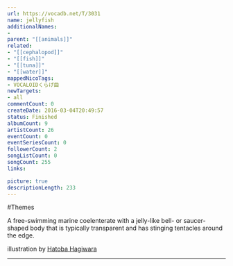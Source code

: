```yaml
---
url: https://vocadb.net/T/3031
name: jellyfish
additionalNames: 
- 
parent: "[[animals]]"
related:
- "[[cephalopod]]"
- "[[fish]]"
- "[[tuna]]"
- "[[water]]"
mappedNicoTags:
- VOCALOIDくらげ曲
newTargets:
- all
commentCount: 0
createDate: 2016-03-04T20:49:57
status: Finished
albumCount: 9
artistCount: 26
eventCount: 0
eventSeriesCount: 0
followerCount: 2
songListCount: 0
songCount: 255
links: 

picture: true
descriptionLength: 233
---
```


#Themes

A free-swimming marine coelenterate with a jelly-like bell- or saucer-shaped body that is typically transparent and has stinging tentacles around the edge.

illustration by [Hatoba Hagiwara](http://www.pixiv.net/member.php?id=548164)

---

